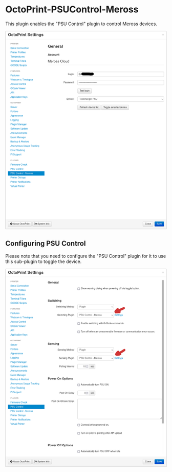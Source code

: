 # OctoPrint-PSUControl-Meross

This plugin enables the "PSU Control" plugin to control Meross devices.

![Plugin screen](docs/images/plugin_settings.png)

## Configuring PSU Control

Please note that you need to configure the "PSU Control" plugin
for it to use this sub-plugin to toggle the device.

![PSU Plugin config](docs/images/main_plugin_config.png)
